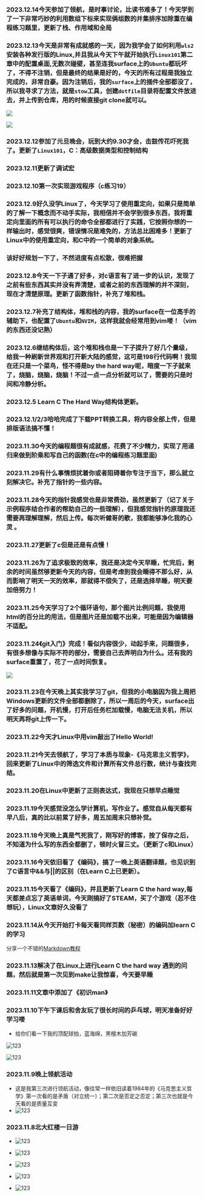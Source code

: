 ### 2023.12.14今天参加了领航，是时事讨论，比读书难多了！今天学到了一下非常巧妙的利用数组下标来实现俩组数的并集排序加除重在编程练习题里，更新了栈、作用域和全局

### 2023.12.13今天是非常有成就感的一天，因为我学会了如何利用`wls2`安装各种发行版的Linux,并且我从今天下午就开始执行`Linux101`第二章中的配置桌面,无数次碰壁，甚至连我surface上的`Ubuntu`都玩坏了，不得不注销，但是最终的结果是好的，今天的所有过程是我独立完成的，非常自豪。因为注销后，我的`surface`上的插件全部都没了，所以我寻求了方法，就是`stow`工具，创建`dotfile`目录将配置文件放进去，并上传到仓库，用的时候直接git clone就可以。

![ ](index/12131.jpg)

![ ](index/12132.jpg)

### 2023.12.12参加了元旦晚会，玩到大约9.30才会，击鼓传花吓死我了。更新了`Linux101`，C：高级数据类型和控制结构

### 2023.12.11更新了调试宏

### 2023.12.10第一次实现游戏程序（c练习19）

### 2023.12.9好久没学Linux了，今天学习了使用重定向，如果只是简单的了解一下概念而不动手实际，我相信并不会学到很多东西，我将重定向里面的所有可以执行的命令全部都进行了实践，它按照你想的一样输出时，感觉很爽，错误情况是难免的，方法总比困难多！更新了Linux中的使用重定向，和C中的一个简单的对象系统。

### 该好好规划一下了，不然进度有点松散，很难把握

### 2023.12.8今天一下子通了好多，对c语言有了进一步的认识，发现了之前有些东西其实并没有弄清楚，或者之前的东西理解的并不深刻，现在才清楚原理。更新了函数指针，补充了堆和栈。

### 2023.12.7补充了结构体，堆和栈的内容，我的surface在一位高手的辅助下，也配置了`Ubuntu`和`NVIM`，这样我就会经常用到vim喽！（vim的东西还没记熟） 

### 2023.12.6继结构体后，这个堆和栈也是一下子提升了好几个量级，给我一种刷新世界观和打开新大陆的感觉，这可是198行代码啊！我现在还只是一个菜鸟，怪不得是by the  hard way呢，暗度一下子就来了，烧脑，烧脑，烧脑！不过一点一点分析就可以了，需要的只是时间和冷静分析。

### 2023.12.5 Learn C The Hard Way结构体更新。

### 2023.12.1/2/3哈哈完成了下载PPT转换工具，将内容全部上传，但是排版语法搞不懂！

### 2023.11.30今天的编程题很有成就感，花费了不少精力，实现了用递归来做到阶乘和写自己的函数(在c中的编程练习题里面)

### 2023.11.29有什么事情烦扰着你或者阻碍着你专注于当下，那么就立刻解决它。补充了指针的一些内容。

### 2023.11.28今天的指针我感觉也是非常费劲，虽然更新了（记了关于示例程序结合作者的帮助自己的一些理解），但我感觉指针的原理我还需要再理解理解，然后上传。每次听健哥的歌，我都能够净化我的心灵 。

### 2023.11.27更新了c但是还是有点慢！

### 2023.11.26为了追求极致的效率，我还是决定今天早睡，忙完后，剩余的时间虽然够更新今天的内容，但是考虑到我会睡得不那么好，从而影响了明天一天的效率，那就得不偿失了，还是选择早睡，明天要加倍努力！

### 2023.11.25今天学习了2个循环语句，那个图片比例问题，我使用html的百分比的用法，但是图片还是加载不出来，可能是因为编辑器不适配。

### 2023.11.24《git入门》完成！看似内容很少，动起手来，问题很多，有很多想像与实际不符的部分，需要自己去弄明白为什么。还有我的surface重置了，花了一点时间恢复。

![ ](index/1224.jpg)

### 2023.11.23在今天晚上其实我学习了git，但我的小电脑因为我上周把Windows更新的文件全部都删除了，所以一周后的今天，surface出了好多的问题，开机慢，打开后任务栏加载慢，电脑无法关机，所以明天再将git上传一下。

### 2023.11.22今天才Linux中用vim敲出了Hello World!

### 2023.11.21今天去领航了，学习了本质与现象-《马克思主义哲学》，回来更新了Linux中的筛选文件和计算所有文件总行数，统计与查找完结。

### 2023.11.20在Linux中更新了正则表达式，我现在只想早点睡觉

### 2023.11.19今天感觉没怎么学计算机，写作业了。感觉自从每天都有早八后，真的比以前累了好多，周五加周末只想补觉。

### 2023.11.18今天晚上真是气死我了，刚写好的博客，按了保存之后，不知道为什么写的东西全都删了，顿时火冒三丈。（更新了c和Linux） 

### 2023.11.16今天依旧看了《编码》，搞了一晚上英语翻译题，也见识到了C语言中&&与||的区别（在Learn C上已更新）。

### 2023.11.15今天看了《编码》，并且更新了Learn C the hard way,每天都差点忘了英语单词，今天刚搞好了STEAM，买了个游戏（忍不住想玩），Linux文章好久没看了

### 2023.11.14从今天开始打卡每天看同样页数（秘密）的编码加learn C的学习

分享一个不错的[Markdown教程]( https://b23.tv/QHo5ho3)

### 2023.11.13解决了在Linux上进行Learn C the hard way 遇到的问题，然后就是第一次见到make让我惊喜，今天要早睡

### 2023.11.11文章中添加了《初识man》

### 2023.11.10下午下课后和舍友玩了很长时间的乒乓球，明天准备好好学习喽

- 给你们看一下我的顶配球拍，蓝海绵，黑檀木加芳碳



![123](index/11101.jpg)

![123](index/11102.jpg)

### 2023.11.9晚上领航活动

- 这是我第三次进行领航活动，像往常一样依旧读着1984年的《马克思主义哲学》第一次看的是矛盾（对立统一）；第二次是否定之否定；第三次也就是今天看的是质量互变
- ![123](index/11096.jpg)

### 2023.11.8北大红楼一日游

- ![123](index/81.jpg)

- ![123](index/82.jpg)

- ![123](index/83.jpg)

- ![123](index/84.jpg)

- ![123](index/85.jpg)

